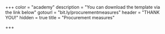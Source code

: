 +++
color = "academy"
description = "You can download the template via the link below"
gotourl = "bit.ly/procurementmeasures"
header = "THANK YOU!"
hidden = true
title = "Procurement measures"

+++
